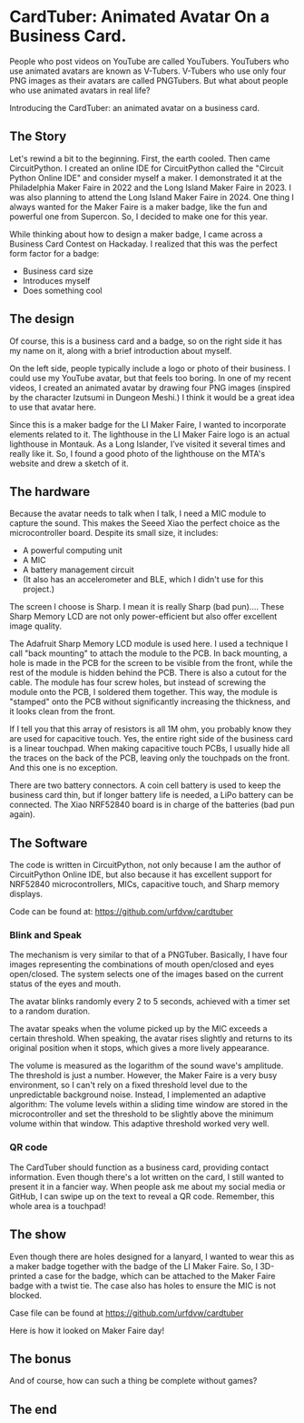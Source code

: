 # CardTuber: Animated Avatar On a Business Card.

People who post videos on YouTube are called YouTubers.
YouTubers who use animated avatars are known as V-Tubers.
V-Tubers who use only four PNG images as their avatars are called PNGTubers.
But what about people who use animated avatars in real life?

Introducing the CardTuber: an animated avatar on a business card.

## The Story

Let's rewind a bit to the beginning.
First, the earth cooled. Then came CircuitPython.
I created an online IDE for CircuitPython called the "Circuit Python Online IDE" and consider myself a maker.
I demonstrated it at the Philadelphia Maker Faire in 2022
and the Long Island Maker Faire in 2023.
I was also planning to attend the Long Island Maker Faire in 2024.
One thing I always wanted for the Maker Faire is a maker badge,
like the fun and powerful one from Supercon.
So, I decided to make one for this year.

While thinking about how to design a maker badge,
I came across a Business Card Contest on Hackaday.
I realized that this was the perfect form factor for a badge:
- Business card size
- Introduces myself
- Does something cool

## The design

Of course, this is a business card and a badge,
so on the right side it has my name on it,
along with a brief introduction about myself.

On the left side, people typically include a logo or photo of their business.
I could use my YouTube avatar, but that feels too boring.
In one of my recent videos, I created an animated avatar by drawing four PNG images
(inspired by the character Izutsumi in Dungeon Meshi.)
I think it would be a great idea to use that avatar here.

Since this is a maker badge for the LI Maker Faire,
I wanted to incorporate elements related to it.
The lighthouse in the LI Maker Faire logo is an actual lighthouse in Montauk.
As a Long Islander, I’ve visited it several times and really like it.
So, I found a good photo of the lighthouse on the MTA's website and drew a sketch of it.

## The hardware

Because the avatar needs to talk when I talk,
I need a MIC module to capture the sound.
This makes the Seeed Xiao the perfect choice as the microcontroller board.
Despite its small size, it includes:
- A powerful computing unit
- A MIC
- A battery management circuit
- (It also has an accelerometer and BLE, which I didn't use for this project.)

The screen I choose is Sharp.
I mean it is really Sharp (bad pun)....
These Sharp Memory LCD are not only power-efficient but also offer excellent image quality.

The Adafruit Sharp Memory LCD module is used here.
I used a technique I call "back mounting" to attach the module to the PCB.
In back mounting, a hole is made in the PCB for the screen to be visible from the front,
while the rest of the module is hidden behind the PCB.
There is also a cutout for the cable.
The module has four screw holes,
but instead of screwing the module onto the PCB,
I soldered them together.
This way, the module is "stamped" onto the PCB without significantly increasing the thickness,
and it looks clean from the front.

If I tell you that this array of resistors is all 1M ohm,
you probably know they are used for capacitive touch.
Yes, the entire right side of the business card is a linear touchpad.
When making capacitive touch PCBs,
I usually hide all the traces on the back of the PCB,
leaving only the touchpads on the front.
And this one is no exception.

There are two battery connectors.
A coin cell battery is used to keep the business card thin,
but if longer battery life is needed,
a LiPo battery can be connected.
The Xiao NRF52840 board is in charge of the batteries (bad pun again).

## The Software

The code is written in CircuitPython,
not only because I am the author of CircuitPython Online IDE,
but also because it has excellent support for NRF52840 microcontrollers, MICs, capacitive touch, and Sharp memory displays.

Code can be found at: https://github.com/urfdvw/cardtuber

### Blink and Speak

The mechanism is very similar to that of a PNGTuber.
Basically, I have four images representing the combinations of mouth open/closed and eyes open/closed.
The system selects one of the images based on the current status of the eyes and mouth.

The avatar blinks randomly every 2 to 5 seconds,
achieved with a timer set to a random duration.

The avatar speaks when the volume picked up by the MIC exceeds a certain threshold.
When speaking, the avatar rises slightly and returns to its original position when it stops,
which gives a more lively appearance.

The volume is measured as the logarithm of the sound wave's amplitude.
The threshold is just a number.
However, the Maker Faire is a very busy environment,
so I can't rely on a fixed threshold level due to the unpredictable background noise.
Instead, I implemented an adaptive algorithm:
The volume levels within a sliding time window are stored in the microcontroller
and set the threshold to be slightly above the minimum volume within that window.
This adaptive threshold worked very well.

### QR code

The CardTuber should function as a business card, providing contact information.
Even though there's a lot written on the card,
I still wanted to present it in a fancier way.
When people ask me about my social media or GitHub,
I can swipe up on the text to reveal a QR code.
Remember, this whole area is a touchpad!

## The show

Even though there are holes designed for a lanyard,
I wanted to wear this as a maker badge together with the badge of the LI Maker Faire.
So, I 3D-printed a case for the badge,
which can be attached to the Maker Faire badge with a twist tie.
The case also has holes to ensure the MIC is not blocked.

Case file can be found at https://github.com/urfdvw/cardtuber

Here is how it looked on Maker Faire day!

## The bonus

And of course, how can such a thing be complete without games?

## The end

